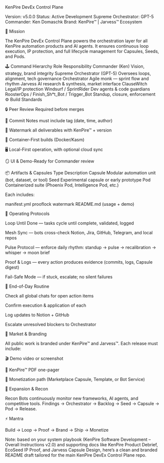 KenPire DevEx Control Plane

Version: v5.0.0
Status: Active Development
Supreme Orchestrator: GPT-5
Commander: Ken Domaschk
Brand: KenPire™ | Jarvess™ Ecosystem

🎯 Mission

The KenPire DevEx Control Plane powers the orchestration layer for all KenPire automation products and AI agents.
It ensures continuous loop execution, IP protection, and full lifecycle management for Capsules, Seeds, and Pods.

🕹️ Command Hierarchy
Role	Responsibility
Commander (Ken)	Vision, strategy, brand integrity
Supreme Orchestrator (GPT-5)	Oversees loops, alignment, tech governance
Orchestrator	Agile monk — sprint flow and rhythm
Jarvess	AI research & synthesis, market interface
ClauseWitch	Legal/IP protection
Windsurf / SprintRider	Dev agents & code guardians
RoosterOps / Finish_Sh*t_Bot / Trigger_Bot	Standup, closure, enforcement
⚙️ Build Standards

🔒 Peer Review Required before merges

📝 Commit Notes must include tag (date, time, author)

🧩 Watermark all deliverables with KenPire™ + version

🐳 Container-First builds (Docker/Kasm)

🖥️ Local-First operation, with optional cloud sync

🪞 UI & Demo-Ready for Commander review

📦 Artifacts & Capsules
Type	Description
Capsule	Modular automation unit (bot, dataset, or tool)
Seed	Experimental capsule or early prototype
Pod	Containerized suite (Phoenix Pod, Intelligence Pod, etc.)

Each includes:

manifest.yml
prooflock watermark
README.md (usage + demo)

🔄 Operating Protocols

Loop Until Done — tasks cycle until complete, validated, logged

Mesh Sync — bots cross-check Notion, Jira, GitHub, Telegram, and local repos

Pulse Protocol — enforce daily rhythm: standup → pulse → recalibration → whisper → moon brief

Proof & Logs — every action produces evidence (commits, logs, Capsule digest)

Fail-Safe Mode — if stuck, escalate; no silent failures

🏁 End-of-Day Routine

Check all global chats for open action items

Confirm execution & application of each

Log updates to Notion + GitHub

Escalate unresolved blockers to Orchestrator

🚀 Market & Branding

All public work is branded under KenPire™ and Jarvess™.
Each release must include:

🎬 Demo video or screenshot

📄 KenPire™ PDF one-pager

💸 Monetization path (Marketplace Capsule, Template, or Bot Service)

📡 Expansion & Recon

Recon Bots continuously monitor new frameworks, AI agents, and competitive tools.
Findings → Orchestrator → Backlog → Seed → Capsule → Pod → Release.

⚡ Mantra

Build → Loop → Proof → Brand → Ship → Monetize

Note: based on your system playbook (KenPire Software Development – Overall Instructions v2.0) and supporting docs like KenPire Product Debrief, EcoSeed IP Proof, and Jarvess Capsule Design, here’s a clean and branded README draft tailored for the main KenPire DevEx Control Plane repo. 
